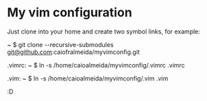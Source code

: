 My vim configuration
====================

Just clone into your home and create two symbol links, for example:

~ $ git clone --recursive-submodules git@github.com:caiofralmeida/myvimconfig.git

.vimrc:
~ $ ln -s /home/caioalmeida/myvimconfig/.vimrc .vimrc

.vim:
~ $ ln -s /home/caioalmeida/myvimconfig/.vim .vim

:D

